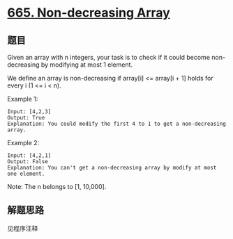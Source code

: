 # [665. Non-decreasing Array](https://leetcode-cn.com/problems/non-decreasing-array/)

## 题目

Given an array with n integers, your task is to check if it could become non-decreasing by modifying at most 1 element.

We define an array is non-decreasing if array[i] <= array[i + 1] holds for every i (1 <= i < n).

Example 1:

```text
Input: [4,2,3]
Output: True
Explanation: You could modify the first 4 to 1 to get a non-decreasing array.
```

Example 2:

```text
Input: [4,2,1]
Output: False
Explanation: You can't get a non-decreasing array by modify at most one element.
```

Note: The n belongs to [1, 10,000].

## 解题思路

见程序注释
